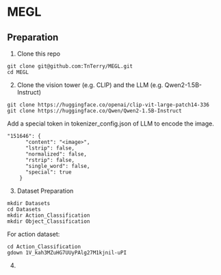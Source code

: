 # MEGL

## Preparation

1. Clone this repo
```
git clone git@github.com:TnTerry/MEGL.git
cd MEGL
```

2. Clone the vision tower (e.g. CLIP) and the LLM (e.g. Qwen2-1.5B-Instruct)
```
git clone https://huggingface.co/openai/clip-vit-large-patch14-336
git clone https://huggingface.co/Qwen/Qwen2-1.5B-Instruct
```

Add a special token in tokenizer_config.json of LLM to encode the image.

```
"151646": {
      "content": "<image>",
      "lstrip": false,
      "normalized": false,
      "rstrip": false,
      "single_word": false,
      "special": true
    }
```

3. Dataset Preparation
```
mkdir Datasets
cd Datasets
mkdir Action_Classification
mkdir Object_Classification
```

For action dataset:
```
cd Action_Classification
gdown 1V_kah3MZuHG7UUyPAlg27M1kjnil-uPI
```

4. 
